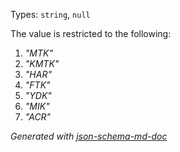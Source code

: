 Types: `string`, `null`

The value is restricted to the following: 

 1. _"MTK"_
 2. _"KMTK"_
 3. _"HAR"_
 4. _"FTK"_
 5. _"YDK"_
 6. _"MIK"_
 7. _"ACR"_

_Generated with [json-schema-md-doc](https://brianwendt.github.io/json-schema-md-doc/)_